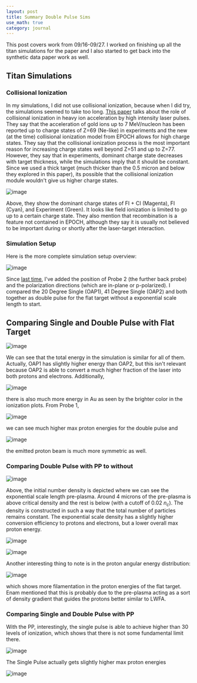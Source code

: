 ```yaml
---
layout: post
title: Summary Double Pulse Sims
use_math: true
category: journal
---
```


This post covers work from 09/16-09/27. I worked on finishing up all the titan simulations for the paper and I also started to get back into the synthetic data paper work as well.

## Titan Simulations

### Collisional Ionization

In my simulations, I did not use collisional ionization, because when I did try, the simulations seemed to take too long. [This paper](https://www.nature.com/articles/s41598-022-23148-2) talks about the role of collisional ionization in heavy ion acceleration by high intensity laser pulses. They say that the acceleration of gold ions up to 7 MeV/nucleon has been reported up to charge states of Z=69 (Ne-like) in experiments and the new (at the time) collisional ionization model from EPOCH allows for high charge states. They say that the collisional ionization process is the most important reason for increasing charge states well beyond Z=51 and up to Z=77. However, they say that in experiments, dominant charge state decreases with target thickness, while the simulations imply that it should be constant. Since we used a thick target (much thicker than the 0.5 micron and below they explored in this paper), its possible that the collisional ionization module wouldn't give us higher charge states.

![image](https://github.com/user-attachments/assets/3c1fc30f-86c6-4832-aa04-bce1ce78f6e3)

Above, they show the dominant charge states of FI + CI (Magenta), FI (Cyan), and Experiment (Green). It looks like field ionization is limited to go up to a certain charge state. They also mention that recombination is a feature not contained in EPOCH, although they say it is usually not believed to be important during or shortly after the laser-target interaction.


### Simulation Setup

Here is the more complete simulation setup overview: 

![image](https://github.com/user-attachments/assets/b67463c5-018c-4041-83f2-fcda9b8bdc89)

Since [last time](https://github.com/ronak-n-desai/ronak-n-desai.github.io/blob/master/journal/_posts/2024-09-03-24au2.md), I've added the position of Probe 2 (the further back probe) and the polarization directions (which are in-plane or p-polarized). I compared the 20 Degree Single (OAP1), 41 Degree Single (OAP2) and both together as double pulse for the flat target without a exponential scale length to start. 

## Comparing Single and Double Pulse with Flat Target

![image](https://github.com/user-attachments/assets/57d6d1c9-a0ab-4fa0-a68d-da4688d67b07)

We can see that the total energy in the simulation is similar for all of them. Actually, OAP1 has slightly higher energy than OAP2, but this isn't relevant because OAP2 is able to convert a much higher fraction of the laser into both protons and electrons. Additionally, 

![image](https://github.com/user-attachments/assets/76182d19-6d9b-4acf-8fa7-9f5e99c9a21f)

there is also much more energy in Au as seen by the brighter color in the ionization plots. From Probe 1, 

![image](https://github.com/user-attachments/assets/d6b81aed-b7a6-45e9-96e7-b4f2a990c350)

we can see much higher max proton energies for the double pulse and 

![image](https://github.com/user-attachments/assets/7c651ce9-928f-4b18-8647-7fb0afbe750a)

the emitted proton beam is much more symmetric as well.

### Comparing Double Pulse with PP to without

![image](https://github.com/user-attachments/assets/0337a00b-f66a-4446-8ed5-bde0fda35dc1)

Above, the initial number density is depicted where we can see the exponential scale length pre-plasma. Around 4 microns of the pre-plasma is above critical density and the rest is below (with a cutoff of 0.02 $n_c$). The density is constructed in such a way that the total number of particles remains constant. The exponential scale density has a slightly higher conversion efficiency to protons and electrons, but a lower overall max proton energy.

![image](https://github.com/user-attachments/assets/f3efd01d-a4ba-40f8-9e0a-43611ec2928a)

![image](https://github.com/user-attachments/assets/045a866a-b9de-4ba9-82a0-223bcbda46bf)

Another interesting thing to note is in the proton angular energy distribution: 

![image](https://github.com/user-attachments/assets/9fb36b08-25bc-4338-b385-b2971b799511)

which shows more filamentation in the proton energies of the flat target. Enam mentioned that this is probably due to the pre-plasma acting as a sort of density gradient that guides the protons better similar to LWFA. 

### Comparing Single and Double Pulse with PP

With the PP, interestingly, the single pulse is able to achieve higher than 30 levels of ionization, which shows that there is not some fundamental limit there. 

![image](https://github.com/user-attachments/assets/6a4b389a-2fa4-4c51-b60c-956f565c635d)

The Single Pulse actually gets slightly higher max proton energies

![image](https://github.com/user-attachments/assets/72e70796-5583-4314-be7c-090390fb65b8)




